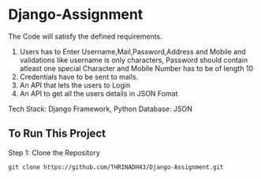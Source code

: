 # Django-Assignment

The Code will satisfy the defined requirements.

1. Users has to Enter Username,Mail,Password,Address and Mobile and validations like username is only characters, Password should contain atleast one special Character and Mobile Number has to be of length 10
2. Credentials have to be sent to mails.
3. An  API that lets the users to Login
4. An API to get all the users details in JSON Fomat

Tech Stack: Django Framework, Python
Database: JSON 

## To Run This Project
Step 1: Clone the Repository
  ```
  git clone https://github.com/THRINADH43/Django-Assignment.git

  ```
